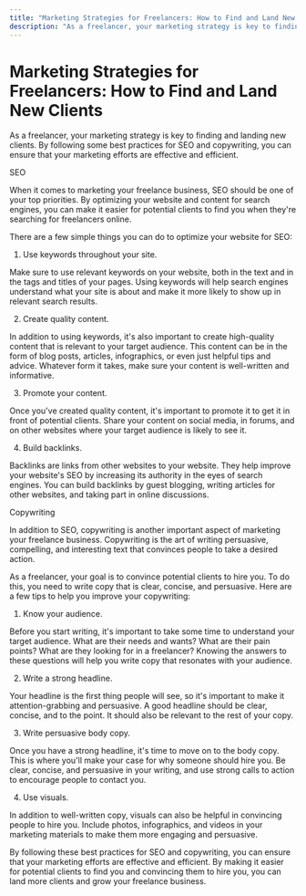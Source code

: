 ```yaml
---
title: "Marketing Strategies for Freelancers: How to Find and Land New Clients"
description: "As a freelancer, your marketing strategy is key to finding and landing new clients. By following some best practices for SEO and copywriting, you can ensure that your marketing efforts are effective and efficient."
---
```


# Marketing Strategies for Freelancers: How to Find and Land New Clients

As a freelancer, your marketing strategy is key to finding and landing new clients. By following some best practices for SEO and copywriting, you can ensure that your marketing efforts are effective and efficient.

SEO

When it comes to marketing your freelance business, SEO should be one of your top priorities. By optimizing your website and content for search engines, you can make it easier for potential clients to find you when they're searching for freelancers online.

There are a few simple things you can do to optimize your website for SEO:

1. Use keywords throughout your site.

Make sure to use relevant keywords on your website, both in the text and in the tags and titles of your pages. Using keywords will help search engines understand what your site is about and make it more likely to show up in relevant search results.

2. Create quality content.

In addition to using keywords, it's also important to create high-quality content that is relevant to your target audience. This content can be in the form of blog posts, articles, infographics, or even just helpful tips and advice. Whatever form it takes, make sure your content is well-written and informative.

3. Promote your content.

Once you've created quality content, it's important to promote it to get it in front of potential clients. Share your content on social media, in forums, and on other websites where your target audience is likely to see it.

4. Build backlinks.

Backlinks are links from other websites to your website. They help improve your website's SEO by increasing its authority in the eyes of search engines. You can build backlinks by guest blogging, writing articles for other websites, and taking part in online discussions.

Copywriting

In addition to SEO, copywriting is another important aspect of marketing your freelance business. Copywriting is the art of writing persuasive, compelling, and interesting text that convinces people to take a desired action.

As a freelancer, your goal is to convince potential clients to hire you. To do this, you need to write copy that is clear, concise, and persuasive. Here are a few tips to help you improve your copywriting:

1. Know your audience.

Before you start writing, it's important to take some time to understand your target audience. What are their needs and wants? What are their pain points? What are they looking for in a freelancer? Knowing the answers to these questions will help you write copy that resonates with your audience.

2. Write a strong headline.

Your headline is the first thing people will see, so it's important to make it attention-grabbing and persuasive. A good headline should be clear, concise, and to the point. It should also be relevant to the rest of your copy.

3. Write persuasive body copy.

Once you have a strong headline, it's time to move on to the body copy. This is where you'll make your case for why someone should hire you. Be clear, concise, and persuasive in your writing, and use strong calls to action to encourage people to contact you.

4. Use visuals.

In addition to well-written copy, visuals can also be helpful in convincing people to hire you. Include photos, infographics, and videos in your marketing materials to make them more engaging and persuasive.

By following these best practices for SEO and copywriting, you can ensure that your marketing efforts are effective and efficient. By making it easier for potential clients to find you and convincing them to hire you, you can land more clients and grow your freelance business.
